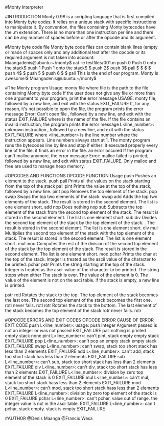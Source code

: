 #Monty Interpreter

#INTRODUCTION
Monty 0.98 is a scripting language that is first compiled into Monty byte codes. It relies on a unique stack with specific instructions to manipulate it. By convention, the files containing Monty bytecodes have the .m extension. There is no more than one instruction per line and there can be any number of spaces before or after the opcode and its argument.

#Monty byte code file
Monty byte code files can contain blank lines (empty or made of spaces only and any additional text after the opcode or its required argument is not taken into account:
Maangadenis@ubuntu:~/monty$ cat -e testfiles/001.m
push 0 Push 0 onto the stack$
push 1 Push 1 onto the stack$
$
push 2$
  push 3$
                   pall    $
$
$
                           $
push 4$
$
    push 5    $
      push    6        $
$
pall This is the end of our program. Monty is awesome!$
Maangadenis@ubuntu:~/monty$

#The Monty program
Usage: monty file
where file is the path to the file containing Monty byte code
If the user does not give any file or more than one argument to your program, print the error message USAGE: monty file, followed by a new line, and exit with the status EXIT_FAILURE
If, for any reason, it's not possible to open the file, the program prints the error message Error: Can't open file , followed by a new line, and exit with the status EXIT_FAILURE
where is the name of the file.
If the file contains an invalid instruction, the program prints the error message L<line_number>: unknown instruction , followed by a new line, and exit with the status EXIT_FAILURE
where <line_number> is the line number where the instruction appears.
Line numbers always start at 1.
The monty program runs the bytecodes line by line and stop if either:
it executed properly every line of the file.
it finds an error in the file.
an error occured
If the program can't malloc anymore, the error message Error: malloc failed is printed, followed by a new line, and exit with status EXIT_FAILURE.
Only malloc and free are used to manage heap memory.

#OPCODES AND FUNCTIONS
OPCODE	FUNCTION	Usage
push	Pushes an element to the stack.	push
pall	Prints all the values on the stack starting from the top of the stack	pall
pint	Prints the value at the top of the stack, followed by a new line.	pint
pop	Removes the top element of the stack.	pop
swap	Swaps the top two elements of the stack.	swap
add	Adds the top two elements of the stack.
The result is stored in the second element.
The list is one element short.
add
nop	Does nothing	nop
sub	Subtracts the top element of the stack from the second top element of the stack.
The result is stored in the second element.
The list is one element short.
sub
div	Divides the second top element of the stack by the top element of the stack. .
The result is stored in the second element.
The list is one element short.
div
mul	Multiplies the second top element of the stack with the top element of the stack.
The result is stored in the second element.
The list is one element short.
mul
mod	Computes the rest of the division of the second top element of the stack by the top element of the stack.
The result is stored in the second element.
The list is one element short.
mod
pchar	Prints the char at the top of the stack.
Integer is treated as the ascii value of the character to be printed.
pchar
pstr	Prints the string starting at the top of the stack.
Integer is treated as the ascii value of the character to be printed.
The string stops when either
The stack is over.
The value of the element is 0.
The value of the element is not on the asci table.
If the stack is empty, a new line is printed.

pstr
rotl	Rotates the stack to the top.
The top element of the stack becomes the last one.
The second top element of the stack becomes the first one.
rotl never fails.	rotl
rotr	Rotates the stack to the bottom.
The last element of the stack becomes the top element of the stack
rotr never fails.	rotr

#OPCODE ERRORS AND EXIT CODES
OPCODE	ERROR	CAUSE OF ERROR	EXIT CODE
push	L<line_number>: usage: push integer	Argument passed is not an integer or was not passed	EXIT_FAILURE
pall	nothing is printed	empty stack	none
pint	L<line_number>: can't pint, stack empty	empty stack	EXIT_FAILURE
pop	L<line_number>: can't pop an empty stack	empty stack	EXIT_FAILURE
swap	L<line_number>: can't swap, stack too short	stack has less than 2 elements	EXIT_FAILURE
add	L<line_number>: can't add, stack too short	stack has less than 2 elements	EXIT_FAILURE
sub	L<line_number>: can't sub, stack too short	stack has less than 2 elements	EXIT_FAILURE
div	L<line_number>: can't div, stack too short	stack has less than 2 elements	EXIT_FAILURE
L<line_number>: division by zero	top element of the stack is 0	EXIT_FAILURE
mul	L<line_number>: can't mul, stack too short	stack hass less than 2 elements	EXIT_FAILURE
mod	L<line_number>: can't mod, stack too short	stack hass less than 2 elements	EXIT_FAILURE
L<line_number>: division by zero	top element of the stack is 0	EXIT_FAILURE
pchar	L<line_number>: can't pchar, value out of range.	the integer value is not in the ascii table.	EXIT_FAILURE
L<line_number>: can't pchar, stack empty.	stack is empty	EXIT_FAILURE

#AUTHOR
@Denis Maanga
@Francis Wesa

